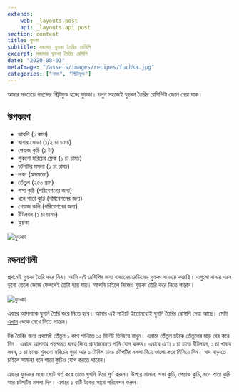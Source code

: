 ```yaml
---
extends:
    web: _layouts.post
    api: _layouts.api.post
section: content
title: ফুচকা
subtitle: মজাদার ফুচকা তৈরির রেসিপি
excerpt: মজাদার ফুচকা তৈরির রেসিপি
date: "2020-08-01"
metaImage: "/assets/images/recipes/fuchka.jpg"
categories: ["নাস্তা", "স্ট্রিটফুড"]
---
```


আমার সবচেয়ে পছন্দের স্ট্রিটফুড হচ্ছে ফুচকা। চলুন সহজেই ফুচকা তৈরির রেসিপিটা জেনে নেয়া যাক।

## উপকরণ

- ডাবলি (১ কাপ)
- খাবার সোডা (১/২ চা চামচ)
- পেয়াজ কুচি (১ টা)
- শুকনো মরিচের ফ্লেক (১ চা চামচ)
- চটপটির মসলা (১ চা চামচ)
- লবন (স্বাদমতো)
- তেঁতুল (২৫০ গ্রাম)
- শসা কুচি (পরিবেশনের জন্য)
- ধনে পাতা কুচি (পরিবেশনের জন্য)
- পেয়াজ কলি (পরিবেশনের জন্য)
- বীটলবন (১ চা চামচ)
- ফুচকা

![ফুচকা](/assets/images/recipes/fuchka.jpg)

## রন্ধনপ্রণালী

প্রথমেই ফুচকা তৈরি করে নিন। আমি এই রেসিপির জন্য বাজারের রেডিমেড ফুচকা ব্যবহার করেছি। এগুলো বাসায়
এনে ডুবো তেলে ভেজে ফেললেই তৈরি হয়ে যায়। আপনি চাইলে নিজেও ফুচকা তৈরি করে নিতে পারেন।

![ফুচকা](/assets/images/recipes/fuchka-raw.jpg)

এবারে আপনাকে ঘুগনি তৈরি করে নিতে হবে। আমার এই সাইটে ইতোমধ্যেই ঘুগনি তৈরির রেসিপি দেয়া আছে। সেটা
[এখান](/recipe/ghugni) থেকে দেখে নিতে পারেন।

টক তৈরির জন্য প্রথমেই তেঁতুল ১ কাপ পানিতে ১৫ মিনিট ভিজিয়ে রাখুন। এবারে তেঁতুল চটকে তেঁতুলের মাড় বের
করে নিন। এবারে আপনার পছন্দমত ঘনত্ব দিতে প্রয়োজনমত পানি যোগ করুন। এবারে এতে ১ চা চামচ বীটলবন,
১ চা খাবার লবন, ১ চা চামচ শুকনো মরিচের গুড়া আর ১ টেবিল চামচ চটপটির মসলা দিয়ে ভালো করে মিশিয়ে
নিন। স্বাদ বাড়াতে চাইলে সামান্য ধনে পাতা কুচিও যোগ করতে পারেন।

এবারে ফুচকার মধ্যে ছোট গর্ত করে তাতে ঘুগনি দিয়ে পূর্ণ করুন। উপরে সামান্য শসা কুচি, পেয়াজ কুচি, ধনে পাতা
কুচি আর চটপটির মসলা দিন। এবারে ১ বাটি টকের সাথে পরিবেশন করুন।
